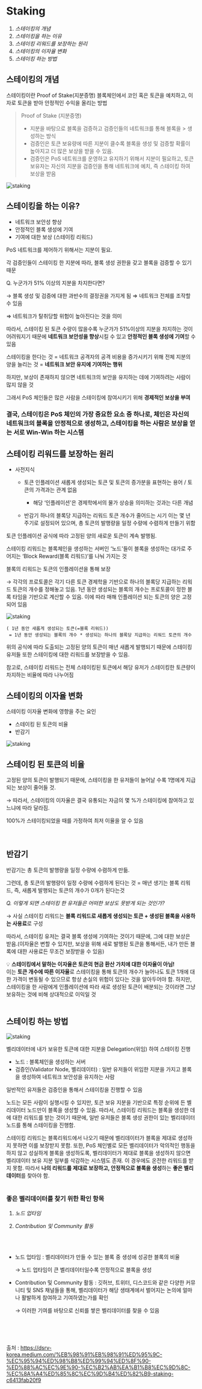 # Staking

1. *스테이킹의 개념*
2. *스테이킹을 하는 이유*
3. *스테이킹 리워드를 보장하는 원리*
4. *스테이킹의 이자율 변화*
5. *스테이킹 하는 방법*

## 스테이킹의 개념

스테이킹이란 Proof of Stake(지분증명) 블록체인에서 코인 혹은 토큰을 예치하고, 이자로 토큰을 받아 안정적인 수익을 올리는 방법

> Proof of Stake (지분증명)
> - 지분을 바탕으로 블록을 검증하고 검증인들의 네트워크를 통해 블록을 > 생성하는 방식
> - 검증인은 토큰 보유량에 따른 지분이 클수록 블록을 생성 및 검증할 확률이 높아지고 더 많은 보상을 받을 수 있음.
> - 검증인은 PoS 네트워크를 운영하고 유지하기 위해서 지분이 필요하고, 토큰 보유자는 자신의 지분을 검증인을 통해 네트워크에 예치, 즉 스테이킹 하여 보상을 받음


![staking](/DeFi/img/staking.png)

## 스테이킹을 하는 이유?

- 네트워크 보안성 향상
- 안정적인 블록 생성에 기여
- 기여에 대한 보상 (스테이킹 리워드)

PoS 네트워크를 제어하기 위해서는 지분이 필요. 

각 검증인들이 스테이킹 한 지분에 따라, 블록 생성 권한을 갖고 블록을 검증할 수 있기 때문

Q. 누군가가 51% 이상의 지분을 차지한다면?

→ 블록 생성 및 검증에 대한 과반수의 결정권을 가지게 됨 ⇒ 네트워크 전체를 조작할 수 있음

⇒ 네트워크가 탈취당할 위험이 높아진다는 것을 의미

따라서, 스테이킹 된 토큰 수량이 많을수록 누군가가 51%이상의 지분을 차지하는 것이 어려워지기 때문에 **네트워크 보안성을 향상**시킬 수 있고 **안정적인 블록 생성에 기여**할 수 있음

 스테이킹을 한다는 것 = 네트워크 공격자의 공격 비용을 증가시키기 위해 전체 지분의 양을 늘리는 것 = **네트워크 보안 유지에 기여하는 행위**

하지만, 보상이 존재하지 않으면 네트워크의 보안을 유지하는 데에 기여하려는 사람이 많지 않을 것

그래서 PoS 체인들은 많은 사람을 스테이킹에 참여시키기 위해 **경제적인 보상을 부여**

### 결국, 스테이킹은 PoS 체인의 가장 중요한 요소 중 하나로, 체인은 자신의 네트워크의 블록을 안정적으로 생성하고, 스테이킹을 하는 사람은 보상을 얻는 서로 Win-Win 하는 시스템

## 스테이킹 리워드를 보장하는 원리

- 사전지식
    - 토큰 인플레이션
        새롭게 생성되는 토큰 및 토큰의 증가분을 표현하는 용어 / 토큰의 가격과는 관계 없음    
        + 해당 ‘인플레이션'은 경제학에서의 물가 상승을 의미하는 것과는 다른 개념

        
    - 반감기 
        하나의 블록당 지급하는 리워드 토큰 개수가 줄어드는 시기
        이는 몇 년 주기로 설정되어 있으며, 총 토큰의 발행량을 일정 수량에 수렴하게 만들기 위함
        
    

토큰 인플레이션 공식에 따라 고정된 양의 새로운 토큰이 계속 발행됨. 

스테이킹 리워드는 블록체인을 생성하는 서버인 ‘노드'들이 블록을 생성하는 대가로 주어지는 ‘Block Reward(블록 리워드)’를 나눠 가지는 것

블록의 리워드는 토큰의 인플레이션을 통해 보장

→ 각각의 프로토콜은 각기 다른 토큰 경제학을 기반으로 하나의 블록당 지급하는 리워드 토큰의 개수를 정해놓고 있음. 1년 동안 생성되는 블록의 개수는 프로토콜이 정한 블록 타임을 기반으로 계산할 수 있음. 이에 따라 매해 인플레이션 되는 토큰의 양은 고정되어 있음

![staking](/DeFi/img/staking1.png)

```
( 1년 동안 새롭게 생성되는 토큰(=블록 리워드))
 = 1년 동안 생성되는 블록의 개수 * 생성되는 하나의 블록당 지급하는 리워드 토큰의 개수
 ```

위의 공식에 따라 도출되는 고정된 양의 토큰이 매년 새롭게 발행되기 때문에 스테이킹 유저들 또한 스테이킹에 대한 리워드를 보장받을 수 있음.

참고로, 스테이킹 리워드는 전체 스테이킹된 토큰에서 해당 유저가 스테이킹한 토큰량이 차지하는 비율에 따라 나누어짐

## 스테이킹의 이자율 변화

스테이킹 이자율 변화에 영향을 주는 요인

- 스테이킹 된 토큰의 비율
- 반감기

![staking](/DeFi/img/staking2.png)

## 스테이킹 된 토큰의 비율

고정된 양의 토큰이 발행되기 때문에, 스테이킹을 한 유저들이 늘어날 수록 1명에게 지급되는 보상이 줄어들 것.

→ 따라서, 스테이킹의 이자율은 결국 유통되는 자금의 몇 %가 스테이킹에 참여하고 있느냐에 따라 달라짐.

100%가 스테이킹되었을 때를 가정하여 최저 이율을 알 수 있음
<br>
<br>
<br>

## 반감기

반감기는 총 토큰의 발행량을 일정 수량에 수렴하게 만듦.

그런데, 총 토큰의 발행량이 일정 수량에 수렴하게 된다는 것 = 매년 생기는 블록 리워드, 즉, 새롭게 발행되는 토큰의 개수가 0개가 된다는것

*Q. 이렇게 되면 스테이킹 한 유저들은 어떠한 보상도 못받게 되는 것인가?*

→ 사실 스테이킹 리워드는 **블록 리워드로 새롭게 생성되는 토큰 + 생성된 블록을 사용하는 사용료**로 구성

따라서, 스테이킹 유저는 결국 블록 생성에 기여하는 것이기 때문에, 그에 대한 보상은 받음.(이자율은 변할 수 있지만, 보상을 위해 새로 발행된 토큰을 통해서든, 내가 만든 블록에 대한 사용료든 무조건 보장받을 수 있음)


💡 **스테이킹에서 말하는 이자율은 토큰의 현금 환산 가치에 대한 이자율이 아님!**   
이는 **토큰 개수에 따른 이자율**로 스테이킹을 통해 토큰의 개수가 늘어나도 토큰 1개에 대한 가격이 변동될 수 있으므로 항상 손실의 위험이 있다는 것을 알아두어야 함. 하지만, 스테이킹을 한 사람에게 인플레이션에 따라 새로 생성된 토큰이 배분되는 것이라면 그냥 보유하는 것에 비해 상대적으로 이익일 것
<br>
<br>

## 스테이킹 하는 방법

![staking](/DeFi/img/staking3.png)

벨리데이터에 내가 보유한 토큰에 대한 지분을 Delegation(위임) 하여 스테이킹 진행

- 노드 : 블록체인을 생성하는 서버
- 검증인(Validator Node, 벨리데이터) : 일반 유저들이 위임한 지분을 가지고 블록을 생성하여 네트워크 보안성을 유지하는 사람

일반적인 유저들은 검증인을 통해서  스테이킹을 진행할 수 있음

노드는 모든 사람이 실행시킬 수 있지만, 토큰 보유 지분을 기반으로 특정 순위에 든 벨리데이터 노드만이 블록을 생성할 수 있음. 따라서, 스테이킹 리워드는 블록을 생성한 데에 대한 리워드를 받는 것이기 때문에, 일반 유저들은 블록 생성 권한이 있는 벨리데이터 노드를 통해 스테이킹을 진행함.

스테이킹 리워드는 블록리워드에서 나오기 때문에 벨리데이터가 블록을 제대로 생성하지 못하면 이를 보장받지 못함. 또한, PoS 체인별로 모든 벨리데이터가 악의적인 행동을 하지 않고 성실하게 블록을 생성하도록, 벨리데이터가 제대로 블록을 생성하지 않으면 벨리데이터 보유 지분 일부를 삭감하는 시스템도 존재. 이 경우에도 온전한 리워드를 받지 못함. 따라서 **나의 리워드를 제대로 보장하고, 안정적으로 블록을 생성**하는 **좋은 벨리데이터**를 찾아야 함.
<br>
<br>

### 좋은 벨리데이터를 찾기 위한 확인 항목

1. *노드 업타임*

2. *Contribution 및 Community 활동*
<br>
<br>

- 노드 업타임 : 벨리데이터가 만들 수 있는 블록 중 생성에 성공한 블록의 비율
    
    → 노드 업타임이 큰 벨리데이터일수록 안정적으로 블록을 생성
    
- Contribution 및 Community 활동 : 깃허브, 트위터, 디스코드와 같은 다양한 커뮤니티 및 SNS 채널들을 통해, 벨리데이터가 해당 생태계에서 벌어지는 논의에 얼마나 활발하게 참여하고 기여하였는가를 확인
    
    → 이러한 기여를 바탕으로 신뢰를 쌓은 벨리데이터를 찾을 수 있음

<br>
<br>
<br>

출처 : https://dsrv-korea.medium.com/%EB%98%91%EB%98%91%ED%95%9C-%EC%95%94%ED%98%B8%ED%99%94%ED%8F%90-%ED%88%AC%EC%9E%90-%EC%B2%AB%EA%B1%B8%EC%9D%8C-%EC%8A%A4%ED%85%8C%EC%9D%B4%ED%82%B9-staking-c6413fab20f9